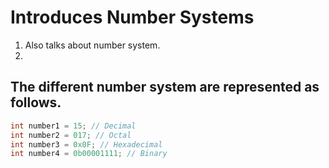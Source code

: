 # Introduces Number Systems

1. Also talks about number system.
2. 

## The different number system are represented as follows.

```cpp
int number1 = 15; // Decimal
int number2 = 017; // Octal
int number3 = 0x0F; // Hexadecimal
int number4 = 0b00001111; // Binary
```

## 